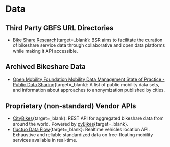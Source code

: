 # Data

## Third Party GBFS URL Directories

- [Bike Share Research](https://bikeshare-research.org/){target=_blank}: BSR aims to facilitate the curation of bikeshare service data through collaborative and open data platforms while making it API accessible.

## Archived Bikeshare Data

- [Open Mobility Foundation Mobility Data Management State of Practice - Public Data Sharing](https://github.com/openmobilityfoundation/privacy-committee){target=_blank}: A list of public mobility data sets, and information about approaches to anonymization published by cities.

## Proprietary (non-standard) Vendor APIs

- [CityBikes](http://api.citybik.es/v2/){target=_blank}: REST API for aggregated bikeshare data from around the world. Powered by [pyBikes](https://github.com/eskerda/pybikes){target=_blank}. 
- [fluctuo Data Flow](https://fluctuo.com/data-flow/){target=_blank}: Realtime vehicles location API. Exhaustive and reliable standardized data on free-floating mobility services available in real-time. 